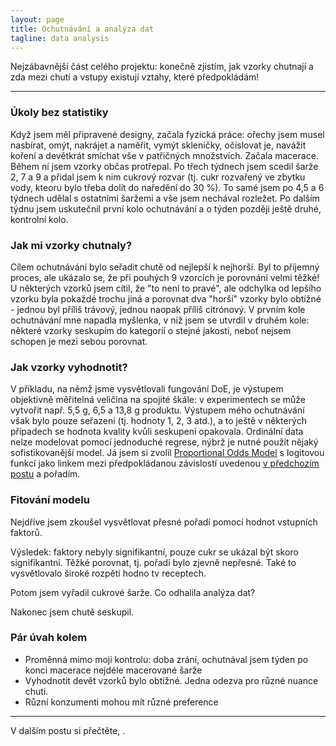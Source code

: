 ```yaml
---
layout: page
title: Ochutnávání a analýza dat
tagline: data analysis
---
```

Nejzábavnější část celého projektu: konečně zjistím, jak vzorky chutnají a zda mezi chutí a vstupy existují vztahy, které předpokládám!

---

### Úkoly bez statistiky

Když jsem měl připravené designy, začala fyzická práce: ořechy jsem musel nasbírat, omýt, nakrájet a naměřit, vymýt skleničky, očíslovat je, navážit koření a devětkrát smíchat vše v patřičných množstvích. Začala macerace. Během ní jsem vzorky občas protřepal. Po třech týdnech jsem scedil šarže 2, 7 a 9 a přidal jsem k nim cukrový rozvar (tj. cukr rozvařený ve zbytku vody, kteoru bylo třeba dolít do naředění do 30 %). To samé jsem po 4,5 a 6 týdnech udělal s ostatními šaržemi a vše jsem nechával rozležet. Po dalším týdnu jsem uskutečnil první kolo ochutnávání a o týden později ještě druhé, kontrolní kolo. 

### Jak mi vzorky chutnaly?

Cílem ochutnávání bylo seřadit chutě od nejlepší k nejhorší. Byl to příjemný proces, ale ukázalo se, že při pouhých 9 vzorcích je porovnání velmi těžké! U některých vzorků jsem cítil, že "to není to pravé", ale odchylka od lepšího vzorku byla pokaždé trochu jiná a porovnat dva "horší" vzorky bylo obtížné - jednou byl příliš trávový, jednou naopak příliš citrónový. V prvním kole ochutnávání mne napadla myšlenka, v níž jsem se utvrdil v druhém kole: některé vzorky seskupím do kategorií o stejné jakosti, neboť nejsem schopen je mezi sebou porovnat. 

### Jak vzorky vyhodnotit?

V příkladu, na němž jsme vysvětlovali fungování DoE, je výstupem objektivně měřitelná veličina na spojité škále: v experimentech se může vytvořit např. 5,5 g, 6,5 a 13,8 g produktu. Výstupem mého ochutnávání však bylo pouze seřazení (tj. hodnoty 1, 2, 3 atd.), a to ještě v některých případech se hodnota kvality kvůli seskupení opakovala. Ordinální data nelze modelovat pomocí jednoduché regrese, nýbrž je nutné použít nějaký sofistikovanější model. Já jsem si zvolil [Proportional Odds Model](https://en.wikipedia.org/wiki/Ordered_logit) s logitovou funkcí jako linkem mezi předpokládanou závislostí uvedenou [v předchozím postu](orechovka4.html) a pořadím.

### Fitování modelu
Nejdříve jsem zkoušel vysvětlovat přesné pořadí pomocí hodnot vstupních faktorů.

Výsledek: faktory nebyly signifikantní, pouze cukr se ukázal být skoro signifikantní. Těžké porovnat, tj. pořadí bylo zjevně nepřesné. Také to vysvětlovalo široké rozpětí hodno tv receptech. 


Potom jsem vyřadil cukrové šarže. Co odhalila analýza dat?


Nakonec jsem chutě seskupil.


### Pár úvah kolem

- Proměnná mimo moji kontrolu: doba zrání, ochutnával jsem týden po konci macerace nejdéle macerované šarže
- Vyhodnotit devět vzorků bylo obtížné. Jedna odezva pro různé nuance chuti.
- Různí konzumenti mohou mít různé preference

---

V dalším postu si přečtěte, .
